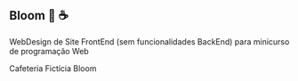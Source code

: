 ## Bloom :herb: :coffee:

WebDesign de Site FrontEnd (sem funcionalidades BackEnd) para minicurso de programação Web

Cafeteria Fictícia Bloom

